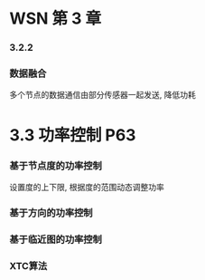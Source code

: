# WSN 第 3 章

### 3.2.2

### 数据融合

多个节点的数据通信由部分传感器一起发送, 降低功耗

# 3.3 功率控制 P63

### 基于节点度的功率控制

设置度的上下限, 根据度的范围动态调整功率

### 基于方向的功率控制

### 基于临近图的功率控制

### XTC算法

